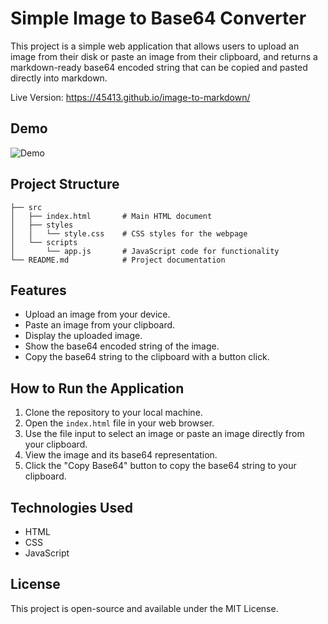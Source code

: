 # Simple Image to Base64 Converter

This project is a simple web application that allows users to upload an image from their disk or paste an image from their clipboard, and returns a markdown-ready base64 encoded string that can be copied and pasted directly into markdown.

Live Version: https://45413.github.io/image-to-markdown/

## Demo

![Demo](/docs/imgs/image-to-markdown-demo.gif)

## Project Structure

```
├── src
│   ├── index.html       # Main HTML document
│   ├── styles
│   │   └── style.css    # CSS styles for the webpage
│   └── scripts
│       └── app.js       # JavaScript code for functionality
└── README.md            # Project documentation
```

## Features

- Upload an image from your device.
- Paste an image from your clipboard.
- Display the uploaded image.
- Show the base64 encoded string of the image.
- Copy the base64 string to the clipboard with a button click.

## How to Run the Application

1. Clone the repository to your local machine.
2. Open the `index.html` file in your web browser.
3. Use the file input to select an image or paste an image directly from your clipboard.
4. View the image and its base64 representation.
5. Click the "Copy Base64" button to copy the base64 string to your clipboard.

## Technologies Used

- HTML
- CSS
- JavaScript

## License

This project is open-source and available under the MIT License.